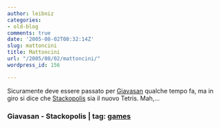 ```yaml
---
author: leibniz
categories:
- old-blog
comments: true
date: '2005-08-02T08:32:14Z'
slug: mattoncini
title: Mattoncini
url: "/2005/08/02/mattoncini/"
wordpress_id: 156

---
```

Sicuramente deve essere passato per [Giavasan](http://giavasan.diludovico.it/) qualche
tempo fa, ma in giro si dice che [Stackopolis](http://www.stackopolis.com/play/) sia il
nuovo Tetris. Mah,...


### Giavasan - Stackopolis | tag: [games](http://www.technorati.com/tags/games)
